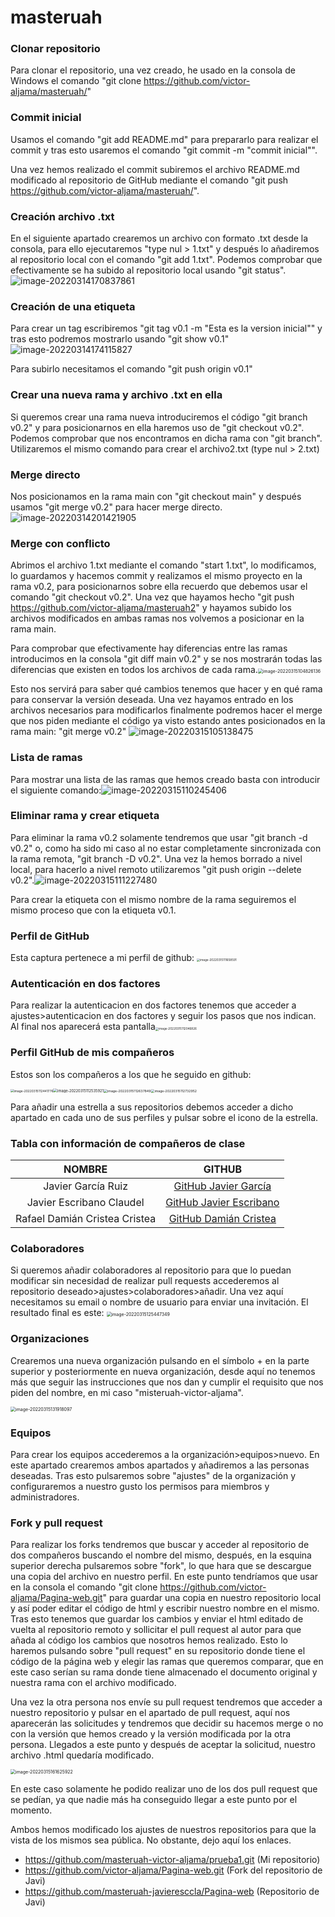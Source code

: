 # masteruah

### Clonar repositorio

Para clonar el repositorio, una vez creado, he usado en la consola de Windows el comando "git clone https://github.com/victor-aljama/masteruah/"

### Commit inicial

Usamos el comando "git add README.md" para prepararlo para realizar el commit y tras esto usaremos el comando "git commit -m "commit inicial"".

Una vez hemos realizado el commit  subiremos el archivo README.md modificado al repositorio de GitHub mediante el comando "git push https://github.com/victor-aljama/masteruah/".

### Creación archivo .txt

En el siguiente apartado crearemos un archivo con formato .txt desde la consola, para ello ejecutaremos "type nul > 1.txt" y después lo añadiremos al repositorio local con el comando "git add 1.txt". Podemos comprobar que efectivamente se ha subido al repositorio local usando "git status".![image-20220314170837861](C:\Users\victo\AppData\Roaming\Typora\typora-user-images\image-20220314170837861.png)

### Creación de una etiqueta

Para crear un tag escribiremos "git tag v0.1 -m "Esta es la version inicial"" y tras esto podremos mostrarlo usando "git show v0.1"![image-20220314174115827](C:\Users\victo\AppData\Roaming\Typora\typora-user-images\image-20220314174115827.png)

Para subirlo necesitamos el comando "git push origin v0.1"

### Crear una nueva rama y archivo .txt en ella

Si queremos crear una rama nueva introduciremos el código "git branch v0.2" y para posicionarnos en ella haremos uso de "git checkout v0.2". Podemos comprobar que nos encontramos en dicha rama con "git branch". Utilizaremos el mismo comando para crear el archivo2.txt (type nul > 2.txt)

### Merge directo

Nos posicionamos en la rama main con "git checkout main" y después usamos "git merge v0.2" para hacer merge directo.![image-20220314201421905](C:\Users\victo\AppData\Roaming\Typora\typora-user-images\image-20220314201421905.png)

### Merge con conflicto

Abrimos el archivo 1.txt mediante el comando "start 1.txt", lo modificamos, lo guardamos y hacemos commit y realizamos el mismo proyecto en la rama v0.2, para posicionarnos sobre ella recuerdo que debemos usar el comando "git checkout v0.2". Una vez que hayamos hecho "git push https://github.com/victor-aljama/masteruah2" y hayamos subido los archivos modificados en ambas ramas nos volvemos a posicionar en la rama main.

Para comprobar que efectivamente hay diferencias entre las ramas introducimos en la consola "git diff main v0.2" y se nos mostrarán todas las diferencias que existen en todos los archivos de cada rama.<img src="C:\Users\victo\AppData\Roaming\Typora\typora-user-images\image-20220315104826136.png" alt="image-20220315104826136" style="zoom:50%;" />

Esto nos servirá para saber qué cambios tenemos que hacer y en qué rama para conservar la versión deseada. Una vez hayamos entrado en los archivos necesarios para modificarlos finalmente podremos hacer el merge que nos piden mediante el código ya visto estando antes posicionados en la rama main: "git merge v0.2" ![image-20220315105138475](C:\Users\victo\AppData\Roaming\Typora\typora-user-images\image-20220315105138475.png)

### Lista de ramas

Para mostrar una lista de las ramas que hemos creado basta con introducir el siguiente comando:![image-20220315110245406](C:\Users\victo\AppData\Roaming\Typora\typora-user-images\image-20220315110245406.png)

### Eliminar rama y crear etiqueta

Para eliminar la rama v0.2 solamente tendremos que usar "git branch -d v0.2" o, como ha sido mi caso al no estar completamente sincronizada con la rama remota, "git branch -D v0.2". Una vez la hemos borrado a nivel local, para hacerlo a nivel remoto utilizaremos "git push origin --delete v0.2".![image-20220315111227480](C:\Users\victo\AppData\Roaming\Typora\typora-user-images\image-20220315111227480.png)

Para crear la etiqueta con el mismo nombre de la rama seguiremos el mismo proceso que con la etiqueta v0.1.

### Perfil  de  GitHub

Esta captura pertenece a mi perfil de github: <img src="C:\Users\victo\AppData\Roaming\Typora\typora-user-images\image-20220315111658591.png" alt="image-20220315111658591" style="zoom: 33%;" />

### Autenticación en dos factores

Para realizar la autenticacion en dos factores tenemos que acceder a ajustes>autenticacion en dos factores y seguir los pasos que nos indican. Al final nos aparecerá esta pantalla<img src="C:\Users\victo\AppData\Roaming\Typora\typora-user-images\image-20220315112046826.png" alt="image-20220315112046826" style="zoom: 33%;" />

### Perfil GitHub de mis compañeros

Estos son los compañeros a los que he seguido en github:

<img src="C:\Users\victo\AppData\Roaming\Typora\typora-user-images\image-20220315112441776.png" alt="image-20220315112441776" style="zoom:35%;" /><img src="C:\Users\victo\AppData\Roaming\Typora\typora-user-images\image-20220315112535921.png" alt="image-20220315112535921" style="zoom:41%;" /><img src="C:\Users\victo\AppData\Roaming\Typora\typora-user-images\image-20220315112637849.png" alt="image-20220315112637849" style="zoom:38%;" /><img src="C:\Users\victo\AppData\Roaming\Typora\typora-user-images\image-20220315112732952.png" alt="image-20220315112732952" style="zoom:37%;" />

Para añadir una estrella a sus repositorios debemos acceder a dicho apartado en cada uno de sus perfiles y pulsar sobre el icono de la estrella.

### Tabla con información de compañeros de clase

|            NOMBRE             |                           GITHUB                            |
| :---------------------------: | :---------------------------------------------------------: |
|      Javier García Ruiz       | [GitHub Javier García](https://github.com/JavierGarciaRuiz) |
|   Javier Escribano Claudel    | [GitHub Javier Escribano](https://github.com/javieresccla)  |
| Rafael Damián Cristea Cristea |  [GitHub Damián Cristea](https://github.com/MrDamian1723)   |

### Colaboradores

Si queremos añadir colaboradores al repositorio para que lo puedan modificar sin necesidad de realizar pull requests accederemos al repositorio deseado>ajustes>colaboradores>añadir. Una vez aquí necesitamos su email o nombre de usuario para enviar una invitación. El resultado final es este: <img src="C:\Users\victo\AppData\Roaming\Typora\typora-user-images\image-20220315125447349.png" alt="image-20220315125447349" style="zoom:50%;" />

### Organizaciones

Crearemos una nueva organización pulsando en el símbolo + en la parte superior y posteriormente en nueva organización, desde aquí no tenemos más que seguir las instrucciones que nos dan y cumplir el requisito que nos piden del nombre, en mi caso "misteruah-victor-aljama".

<img src="C:\Users\victo\AppData\Roaming\Typora\typora-user-images\image-20220315131918097.png" alt="image-20220315131918097" style="zoom:50%;" />

### Equipos

Para crear los equipos accederemos a la organización>equipos>nuevo. En este apartado crearemos ambos apartados y añadiremos a las personas deseadas. Tras esto pulsaremos sobre "ajustes" de la organización y configuraremos a nuestro gusto los permisos para miembros y administradores.

### Fork y pull request

Para realizar los forks tendremos que buscar y acceder al repositorio de dos compañeros buscando el nombre del mismo, después, en la esquina superior derecha pulsaremos sobre "fork", lo que hara que se descargue una copia del archivo en nuestro perfil. En este punto tendríamos que usar en la consola el comando "git clone https://github.com/victor-aljama/Pagina-web.git" para guardar una copia en nuestro repositorio local y así poder editar el código de html y escribir nuestro nombre en el mismo. Tras esto tenemos que guardar los cambios y enviar el html editado de vuelta al repositorio remoto y sollicitar el pull request al autor para que añada al código los cambios que nosotros hemos realizado. Esto lo haremos pulsando sobre "pull request" en su repositorio donde tiene el código de la página web y elegir las ramas que queremos comparar, que en este caso serían su rama donde tiene almacenado el documento original y nuestra rama con el archivo modificado.

Una vez la otra persona nos envíe su pull request tendremos que acceder a nuestro repositorio y pulsar en el apartado de pull request, aquí nos aparecerán las solicitudes y tendremos que decidir su hacemos merge o no con la versión que hemos creado y la versión modificada por la otra persona. Llegados a este punto y después de aceptar la solicitud, nuestro archivo .html quedaría modificado.

<img src="C:\Users\victo\AppData\Roaming\Typora\typora-user-images\image-20220315161625922.png" alt="image-20220315161625922" style="zoom:50%;" />

En este caso solamente he podido realizar uno de los dos pull request que se pedían, ya que nadie más ha conseguido llegar a este punto por el momento.

Ambos hemos modificado los ajustes de nuestros repositorios para que la vista de los mismos sea pública. No obstante, dejo aquí los enlaces.

- https://github.com/masteruah-victor-aljama/prueba1.git (Mi repositorio)
- https://github.com/victor-aljama/Pagina-web.git (Fork del repositorio de Javi)
- https://github.com/masteruah-javieresccla/Pagina-web (Repositorio de Javi)
